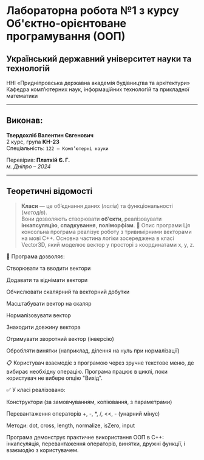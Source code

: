 #  Лабораторна робота №1 з курсу **Об'єктно-орієнтоване програмування** (ООП)

##  Український державний університет науки та технологій  
ННІ «Придніпровська державна академія будівництва та архітектури»  
Кафедра комп’ютерних наук, інформаційних технологій та прикладної математики

---

##  Виконав:
**Твердохліб Валентин Євгенович**  
2 курс, група **КН-23**  
Спеціальність: `122 – Комп’ютерні науки`  

 Перевірив: **Платхій Є. Г.**  
 *м. Дніпро – 2024*

---

##  Теоретичні відомості

> **Класи** — це об’єднання даних (*полів*) та функціональності (*методів*).  
> Вони дозволяють створювати **об’єкти**, реалізовувати **інкапсуляцію**, **спадкування**, **поліморфізм**.
🔧 Опис програми
Ця консольна програма реалізує роботу з тривимірними векторами на мові C++. Основна частина логіки зосереджена в класі Vector3D, який моделює вектор у просторі з координатами x, y, z.

🧠 Програма дозволяє:

Створювати та вводити вектори

Додавати та віднімати вектори

Обчислювати скалярний та векторний добутки

Масштабувати вектор на скаляр

Нормалізовувати вектор

Знаходити довжину вектора

Отримувати зворотний вектор (інверсію)

Обробляти винятки (наприклад, ділення на нуль при нормалізації)

📋 Користувач взаємодіє з програмою через зручне текстове меню, де вибирає необхідну операцію. Програма працює в циклі, поки користувач не вибере опцію "Вихід".

✅ У класі реалізовано:

Конструктори (за замовчуванням, копіювання, з параметрами)

Перевантаження операторів +, -, *, /, <<, - (унарний мінус)

Методи: dot, cross, length, normalize, isZero, input

Програма демонструє практичне використання ООП в C++: інкапсуляція, перевантаження операторів, винятки, дружні функції, і взаємодію з користувачем.
